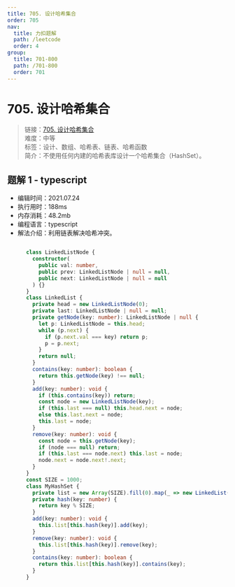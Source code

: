 ```yaml
---
title: 705. 设计哈希集合
order: 705
nav:
  title: 力扣题解
  path: /leetcode
  order: 4
group:
  title: 701-800
  path: /701-800
  order: 701
---
```


# 705. 设计哈希集合
    
> 链接：[705. 设计哈希集合](https://leetcode-cn.com/problems/design-hashset/)  
> 难度：中等  
> 标签：设计、数组、哈希表、链表、哈希函数  
> 简介：不使用任何内建的哈希表库设计一个哈希集合（HashSet）。
      
## 题解 1 - typescript
- 编辑时间：2021.07.24
- 执行用时：188ms
- 内存消耗：48.2mb
- 编程语言：typescript
- 解法介绍：利用链表解决哈希冲突。
```typescript

      class LinkedListNode {
        constructor(
          public val: number,
          public prev: LinkedListNode | null = null,
          public next: LinkedListNode | null = null
        ) {}
      }
      class LinkedList {
        private head = new LinkedListNode(0);
        private last: LinkedListNode | null = null;
        private getNode(key: number): LinkedListNode | null {
          let p: LinkedListNode = this.head;
          while (p.next) {
            if (p.next.val === key) return p;
            p = p.next;
          }
          return null;
        }
        contains(key: number): boolean {
          return this.getNode(key) !== null;
        }
        add(key: number): void {
          if (this.contains(key)) return;
          const node = new LinkedListNode(key);
          if (this.last === null) this.head.next = node;
          else this.last.next = node;
          this.last = node;
        }
        remove(key: number): void {
          const node = this.getNode(key);
          if (node === null) return;
          if (this.last === node.next) this.last = node;
          node.next = node.next!.next;
        }
      }
      const SIZE = 1000;
      class MyHashSet {
        private list = new Array(SIZE).fill(0).map(_ => new LinkedList());
        private hash(key: number) {
          return key % SIZE;
        }
        add(key: number): void {
          this.list[this.hash(key)].add(key);
        }
        remove(key: number): void {
          this.list[this.hash(key)].remove(key);
        }
        contains(key: number): boolean {
          return this.list[this.hash(key)].contains(key);
        }
      }
```

      